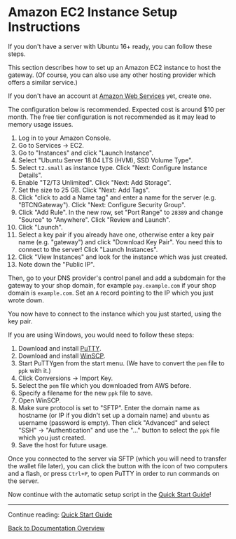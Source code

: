 # Amazon EC2 Instance Setup Instructions

If you don't have a server with Ubuntu 16+ ready, you can follow these steps.

This section describes how to set up an Amazon EC2 instance to host the gateway. (Of course, you can also use any other hosting provider which offers a similar service.)

If you don't have an account at [Amazon Web Services](https://aws.amazon.com/) yet, create one.

The configuration below is recommended. Expected cost is around $10 per month. The free tier configuration is not recommended as it may lead to memory usage issues.

1. Log in to your Amazon Console.
2. Go to Services -> EC2.
3. Go to "Instances" and click "Launch Instance".
4. Select "Ubuntu Server 18.04 LTS (HVM), SSD Volume Type".
5. Select `t2.small` as instance type. Click "Next: Configure Instance Details".
6. Enable "T2/T3 Unlimited". Click "Next: Add Storage".
7. Set the size to 25 GB. Click "Next: Add Tags".
8. Click "click to add a Name tag" and enter a name for the server (e.g. "BTCNGateway"). Click "Next: Configure Security Group".
9. Click "Add Rule". In the new row, set "Port Range" to `28389` and change "Source" to "Anywhere". Click "Review and Launch".
10. Click "Launch".
11. Select a key pair if you already have one, otherwise enter a key pair name (e.g. "gateway") and click "Download Key Pair". You need this to connect to the server! Click "Launch Instances".
12. Click "View Instances" and look for the instance which was just created.
13. Note down the "Public IP".

Then, go to your DNS provider's control panel and add a subdomain for the gateway to your shop domain, for example `pay.example.com` if your shop domain is `example.com`. Set an `A` record pointing to the IP which you just wrote down.

You now have to connect to the instance which you just started, using the key pair.

If you are using Windows, you would need to follow these steps:

1. Download and install [PuTTY](https://www.putty.org/).
2. Download and install [WinSCP](https://winscp.net/eng/download.php).
3. Start PuTTYgen from the start menu. (We have to convert the `pem` file to `ppk` with it.)
4. Click Conversions -> Import Key.
5. Select the `pem` file which you downloaded from AWS before.
6. Specify a filename for the new `ppk` file to save.
7. Open WinSCP.
8. Make sure protocol is set to "SFTP". Enter the domain name as hostname (or IP if you didn't set up a domain name) and `ubuntu` as username (password is empty). Then click "Advanced" and select "SSH" -> "Authentication" and use the "..." button to select the `ppk` file which you just created.
9. Save the host for future usage.

Once you connected to the server via SFTP (which you will need to transfer the wallet file later), you can click the button with the icon of two computers and a flash, or press `Ctrl+P`, to open PuTTY in order to run commands on the server.

Now continue with the automatic setup script in the [Quick Start Guide](quick-start.md)!

-----

Continue reading: [Quick Start Guide](quick-start.md)

[Back to Documentation Overview](index.md)
